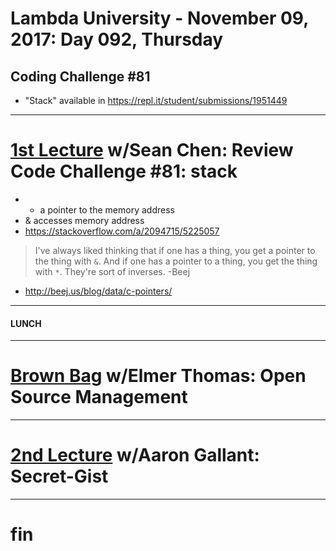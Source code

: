# Lambda University - November 09, 2017: Day 092, Thursday
## Coding Challenge #81
- "Stack" available in https://repl.it/student/submissions/1951449
***
# [1st Lecture](https://youtu.be/K9aOAyGow28) w/Sean Chen: Review Code Challenge #81: stack
- * a pointer to the memory address
- & accesses memory address
- https://stackoverflow.com/a/2094715/5225057
> I've always liked thinking that if one has a thing, you get a pointer to the thing with `&`.  And if one has a pointer to a thing, you get the thing with `*`. They're sort of inverses.
> -Beej
- http://beej.us/blog/data/c-pointers/

***
#### LUNCH
***
# [Brown Bag](https://youtu.be/6kHGtWTVb9k) w/Elmer Thomas: Open Source Management
***
# [2nd Lecture](https://youtu.be/_8dir3QaIF0) w/Aaron Gallant: Secret-Gist
***
# fin
